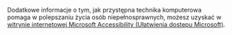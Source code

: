 Dodatkowe informacje o tym, jak przystępna technika komputerowa pomaga w polepszaniu życia osób niepełnosprawnych, możesz uzyskać w [witrynie internetowej Microsoft Accessibility (Ułatwienia dostępu Microsoft)](http://go.microsoft.com/fwlink/?LinkId=8431).

<!--HONumber=Jul16_HO3-->


